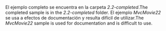 <span data-ttu-id="5aad5-101">El ejemplo completo se encuentra en la carpeta *2.2-completed*.</span><span class="sxs-lookup"><span data-stu-id="5aad5-101">The completed sample is in the *2.2-completed* folder.</span></span> <span data-ttu-id="5aad5-102">El ejemplo *MvcMovie22* se usa a efectos de documentación y resulta difícil de utilizar.</span><span class="sxs-lookup"><span data-stu-id="5aad5-102">The *MvcMovie22* sample is used for documentation and is difficult to use.</span></span>